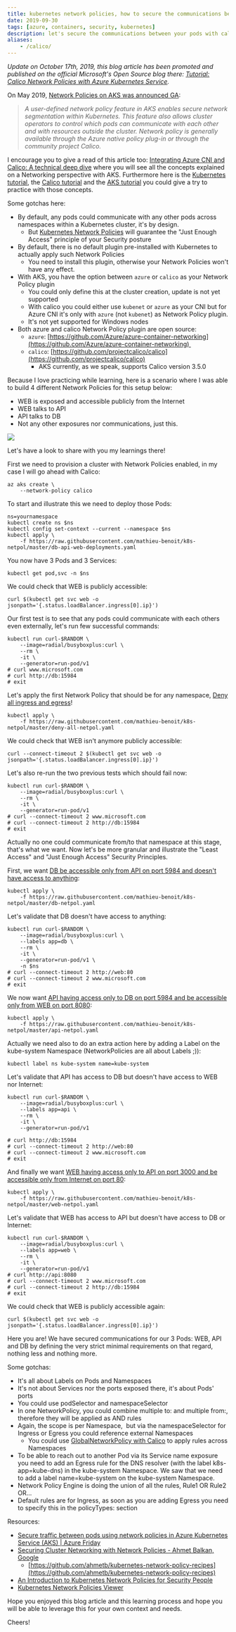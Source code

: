 ```yaml
---
title: kubernetes network policies, how to secure the communications between your pods
date: 2019-09-30
tags: [azure, containers, security, kubernetes]
description: let's secure the communications between your pods with calico kubernetes network policies
aliases:
    - /calico/
---
```

_Update on October 17th, 2019, this blog article has been promoted and published on the official Microsoft's Open Source blog there: [Tutorial: Calico Network Policies with Azure Kubernetes Service](https://cloudblogs.microsoft.com/opensource/2019/10/17/tutorial-calico-network-policies-with-azure-kubernetes-service/)._

On May 2019, [Network Policies on AKS was announced GA](https://azure.microsoft.com/updates/user-defined-network-policy-in-azure-kubernetes-service-aks-is-now-available/):

> _A user-defined network policy feature in AKS enables secure network segmentation within Kubernetes. This feature also allows cluster operators to control which pods can communicate with each other and with resources outside the cluster.
> Network policy is generally available through the Azure native policy plug-in or through the community project Calico._

I encourage you to give a read of this article too: [Integrating Azure CNI and Calico: A technical deep dive](https://azure.microsoft.com/blog/integrating-azure-cni-and-calico-a-technical-deep-dive) where you will see all the concepts explained on a Networking perspective with AKS.
Furthermore here is the [Kubernetes tutorial](https://kubernetes.io/docs/tasks/administer-cluster/declare-network-policy), the [Calico tutorial](https://docs.projectcalico.org/v3.9/security/calico-network-policy) and the [AKS tutorial](https://docs.microsoft.com/azure/aks/use-network-policies) you could give a try to practice with those concepts.

Some gotchas here:
- By default, any pods could communicate with any other pods across namespaces within a Kubernetes cluster, it's by design.
  - But [Kubernetes Network Policies](https://kubernetes.io/docs/concepts/services-networking/network-policies) will guarantee the "Just Enough Access" principle of your Security posture
- By default, there is no default plugin pre-installed with Kubernetes to actually apply such Network Policies
  - You need to install this plugin, otherwise your Network Policies won't have any effect.
- With AKS, you have the option between `azure` or `calico` as your Network Policy plugin
  - You could only define this at the cluster creation, update is not yet supported
  - With calico you could either use `kubenet` or `azure` as your CNI but for Azure CNI it's only with `azure` (not `kubenet`) as Network Policy plugin.
  - It's not yet supported for Windows nodes
- Both azure and calico Network Policy plugin are open source:
  - `azure`: [https://github.com/Azure/azure-container-networking](https://github.com/Azure/azure-container-networking) 
  - `calico`: [https://github.com/projectcalico/calico](https://github.com/projectcalico/calico)
    - AKS currently, as we speak, supports Calico version 3.5.0

Because I love practicing while learning, here is a scenario where I was able to build 4 different Network Policies for this setup below:
- WEB is exposed and accessible publicly from the Internet
- WEB talks to API
- API talks to DB
- Not any other exposures nor communications, just this.

[![](https://github.com/mathieu-benoit/k8s-netpol/raw/master/db-api-web-deployments.png)](https://github.com/mathieu-benoit/k8s-netpol/raw/master/db-api-web-deployments.png)

Let's have a look to share with you my learnings there!

First we need to provision a cluster with Network Policies enabled, in my case I will go ahead with Calico:
```
az aks create \
    --network-policy calico
```

To start and illustrate this we need to deploy those Pods:
```
ns=yournamespace
kubectl create ns $ns
kubectl config set-context --current --namespace $ns
kubectl apply \
    -f https://raw.githubusercontent.com/mathieu-benoit/k8s-netpol/master/db-api-web-deployments.yaml
```

You now have 3 Pods and 3 Services:
```
kubectl get pod,svc -n $ns
```

We could check that WEB is publicly accessible:
```
curl $(kubectl get svc web -o jsonpath='{.status.loadBalancer.ingress[0].ip}')
```

Our first test is to see that any pods could communicate with each others even externally, let's run few successful commands:
```
kubectl run curl-$RANDOM \
    --image=radial/busyboxplus:curl \
    --rm \
    -it \
    --generator=run-pod/v1
# curl www.microsoft.com
# curl http://db:15984
# exit
```

Let's apply the first Network Policy that should be for any namespace, [Deny all ingress and egress](https://orca.tufin.io/netpol/?yaml=apiVersion:%20networking.k8s.io%2Fv1%0Akind:%20NetworkPolicy%0Ametadata:%0A3name:%20deny-all%0Aspec:%0A3podSelector:%20%7B%7D%0A3policyTypes:%0A3-%20Ingress%0A3-%20Egress)!
```
kubectl apply \
    -f https://raw.githubusercontent.com/mathieu-benoit/k8s-netpol/master/deny-all-netpol.yaml
```

We could check that WEB isn't anymore publicly accessible:
```
curl --connect-timeout 2 $(kubectl get svc web -o jsonpath='{.status.loadBalancer.ingress[0].ip}')
```

Let's also re-run the two previous tests which should fail now:
```
kubectl run curl-$RANDOM \
    --image=radial/busyboxplus:curl \
    --rm \
    -it \
    --generator=run-pod/v1
# curl --connect-timeout 2 www.microsoft.com
# curl --connect-timeout 2 http://db:15984
# exit
```

Actually no one could communicate from/to that namespace at this stage, that's what we want. Now let's be more granular and illustrate the "Least Access" and "Just Enough Access" Security Principles.

First, we want [DB be accessible only from API on port 5984 and doesn't have access to anything](https://orca.tufin.io/netpol/?yaml=apiVersion:%20networking.k8s.io%2Fv1%0Akind:%20NetworkPolicy%0Ametadata:%0A3name:%20db-netpol%0Aspec:%0A3podSelector:%0A5matchLabels:%0A7app:%20db%0A3policyTypes:%0A3-%20Ingress%0A3ingress:%0A3-%20from:%0A5-%20podSelector:%0A9matchLabels:%0A11app:%20api%0A5ports:%0A6-%20port:%205984%0A8protocol:%20TCP):
```
kubectl apply \
    -f https://raw.githubusercontent.com/mathieu-benoit/k8s-netpol/master/db-netpol.yaml
```

Let's validate that DB doesn't have access to anything:
```
kubectl run curl-$RANDOM \
    --image=radial/busyboxplus:curl \
    --labels app=db \
    --rm \
    -it \
    --generator=run-pod/v1 \
    -n $ns
# curl --connect-timeout 2 http://web:80
# curl --connect-timeout 2 www.microsoft.com
# exit
```

We now want [API having access only to DB on port 5984 and be accessible only from WEB on port 8080](https://orca.tufin.io/netpol/?yaml=apiVersion:%20networking.k8s.io%2Fv1%0Akind:%20NetworkPolicy%0Ametadata:%0A3name:%20api-netpol%0Aspec:%0A3podSelector:%0A5matchLabels:%0A7app:%20api%0A3policyTypes:%0A3-%20Ingress%0A3-%20Egress%0A3ingress:%0A3-%20from:%0A5-%20podSelector:%0A9matchLabels:%0A11app:%20web%0A5ports:%0A6-%20port:%203000%0A8protocol:%20TCP%0A3egress:%0A3-%20to:%0A5-%20podSelector:%0A9matchLabels:%0A11app:%20db%0A5ports:%0A6-%20port:%205984%0A8protocol:%20TCP%0A3-%20to:%0A5-%20namespaceSelector:%0A9matchLabels:%0A11name:%20kube-system%0A7podSelector:%0A9matchLabels:%0A11k8s-app:%20kube-dns%0A5ports:%0A6-%20port:%2053%0A8protocol:%20UDP):
```
kubectl apply \
    -f https://raw.githubusercontent.com/mathieu-benoit/k8s-netpol/master/api-netpol.yaml
```

Actually we need also to do an extra action here by adding a Label on the kube-system Namespace (NetworkPolicies are all about Labels ;)):
```
kubectl label ns kube-system name=kube-system
```

Let's validate that API has access to DB but doesn't have access to WEB nor Internet:
```
kubectl run curl-$RANDOM \
    --image=radial/busyboxplus:curl \
    --labels app=api \
    --rm \
    -it \
    --generator=run-pod/v1

# curl http://db:15984
# curl --connect-timeout 2 http://web:80
# curl --connect-timeout 2 www.microsoft.com
# exit
```

And finally we want [WEB having access only to API on port 3000 and be accessible only from Internet on port 80](https://orca.tufin.io/netpol/?yaml=apiVersion:%20networking.k8s.io%2Fv1%0Akind:%20NetworkPolicy%0Ametadata:%0A3name:%20web-netpol%0Aspec:%0A3podSelector:%0A5matchLabels:%0A7app:%20web%0A3policyTypes:%0A3-%20Ingress%0A3-%20Egress%0A3ingress:%0A3-%20from:%20%5B%5D%0A5ports:%0A6-%20port:%2080%0A8protocol:%20TCP%0A3egress:%0A3-%20to:%0A5-%20podSelector:%0A9matchLabels:%0A11app:%20api%0A5ports:%0A6-%20port:%203000%0A8protocol:%20TCP%0A3-%20to:%0A5-%20namespaceSelector:%0A9matchLabels:%0A11name:%20kube-system%0A7podSelector:%0A9matchLabels:%0A11k8s-app:%20kube-dns%0A5ports:%0A6-%20port:%2053%0A8protocol:%20UDP):
```
kubectl apply \
    -f https://raw.githubusercontent.com/mathieu-benoit/k8s-netpol/master/web-netpol.yaml
```

Let's validate that WEB has access to API but doesn't have access to DB or Internet:
```
kubectl run curl-$RANDOM \
    --image=radial/busyboxplus:curl \
    --labels app=web \
    --rm \
    -it \
    --generator=run-pod/v1
# curl http://api:8080
# curl --connect-timeout 2 www.microsoft.com
# curl --connect-timeout 2 http://db:15984
# exit
```

We could check that WEB is publicly accessible again:
```
curl $(kubectl get svc web -o jsonpath='{.status.loadBalancer.ingress[0].ip}')
```

Here you are! We have secured communications for our 3 Pods: WEB, API and DB by defining the very strict minimal requirements on that regard, nothing less and nothing more.

Some gotchas:
- It's all about Labels on Pods and Namespaces
- It's not about Services nor the ports exposed there, it's about Pods' ports
- You could use podSelector and namespaceSelector
- In one NetworkPolicy, you could combine multiple to: and multiple from:, therefore they will be applied as AND rules
- Again, the scope is per Namespace,  but via the namespaceSelector for Ingress or Egress you could reference external Namespaces
  - You could use [GlobalNetworkPolicy with Calico](https://docs.projectcalico.org/v3.9/reference/resources/globalnetworkpolicy) to apply rules across Namespaces
- To be able to reach out to another Pod via its Service name exposure you need to add an Egress rule for the DNS resolver (with the label k8s-app=kube-dns) in the kube-system Namespace. We saw that we need to add a label name=kube-system on the kube-system Namespace.
- Network Policy Engine is doing the union of all the rules, Rule1 OR Rule2 OR...
- Default rules are for Ingress, as soon as you are adding Egress you need to specify this in the policyTypes: section

Resources:
- [Secure traffic between pods using network policies in Azure Kubernetes Service (AKS) | Azure Friday](https://youtu.be/131_TIa_ftI)
- [Securing Cluster Networking with Network Policies - Ahmet Balkan, Google](https://youtu.be/3gGpMmYeEO8)
  - [https://github.com/ahmetb/kubernetes-network-policy-recipes](https://github.com/ahmetb/kubernetes-network-policy-recipes)
- [An Introduction to Kubernetes Network Policies for Security People](https://medium.com/@reuvenharrison/an-introduction-to-kubernetes-network-policies-for-security-people-ba92dd4c809d)
- [Kubernetes Network Policies Viewer](https://orca.tufin.io/netpol)

Hope you enjoyed this blog article and this learning process and hope you will be able to leverage this for your own context and needs.

Cheers!